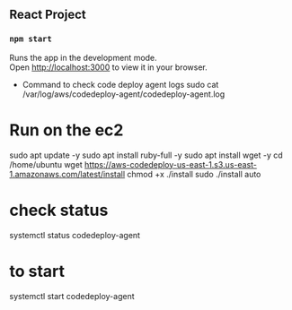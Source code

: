 ## React Project

### `npm start`

Runs the app in the development mode.\
Open [http://localhost:3000](http://localhost:3000) to view it in your browser.

- Command to check code deploy agent logs
sudo cat /var/log/aws/codedeploy-agent/codedeploy-agent.log


# Run on the ec2
sudo apt update -y
sudo apt install ruby-full -y
sudo apt install wget -y
cd /home/ubuntu
wget https://aws-codedeploy-us-east-1.s3.us-east-1.amazonaws.com/latest/install
chmod +x ./install
sudo ./install auto


#   check status 
systemctl status codedeploy-agent

# to start
systemctl start codedeploy-agent